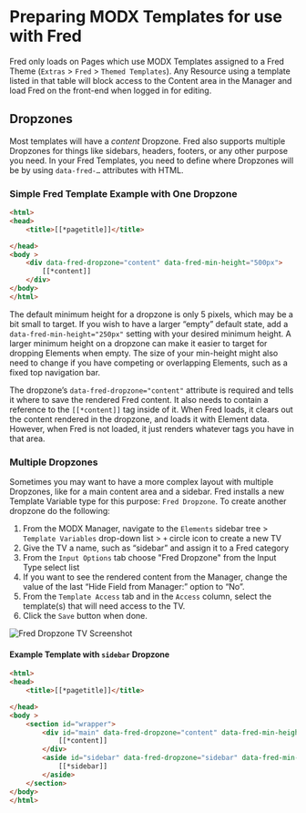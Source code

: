 # Preparing MODX Templates for use with Fred

Fred only loads on Pages which use MODX Templates assigned to a Fred Theme (`Extras` > `Fred` > `Themed Templates`). Any Resource using a template listed in that table will block access to the Content area in the Manager and load Fred on the front-end when logged in for editing.

## Dropzones

Most templates will have a *content* Dropzone. Fred also supports multiple Dropzones for things like sidebars, headers, footers, or any other purpose you need. In your Fred Templates, you need to define where Dropzones will be by using `data-fred-…` attributes with HTML.

### Simple Fred Template Example with One Dropzone

```html
<html>
<head>
    <title>[[*pagetitle]]</title>

</head>
<body >
    <div data-fred-dropzone="content" data-fred-min-height="500px">
        [[*content]]
    </div>
</body>
</html>
```

The default minimum height for a dropzone is only 5 pixels, which may be a bit small to target. If you wish to have a larger “empty” default state, add a `data-fred-min-height="250px"` setting with your desired minimum height. A larger minimum height on a dropzone can make it easier to target for dropping Elements when empty. The size of your min-height might also need to change if you have competing or overlapping Elements, such as a fixed top navigation bar.

The dropzone’s `data-fred-dropzone="content"` attribute is required and tells it where to save the rendered Fred content. It also needs to contain a reference to the `[[*content]]` tag inside of it. When Fred loads, it clears out the content rendered in the dropzone, and loads it with Element data. However, when Fred is not loaded, it just renders whatever tags you have in that area.

### Multiple Dropzones

Sometimes you may want to have a more complex layout with multiple Dropzones, like for a main content area and a sidebar. Fred installs a new Template Variable type for this purpose: `Fred Dropzone`. To create another dropzone do the following:

1. From the MODX Manager, navigate to the `Elements` sidebar tree > `Template Variables` drop-down list > `+` circle icon to create a new TV
2. Give the TV a name, such as “sidebar” and assign it to a Fred category
3. From the `Input Options` tab choose "Fred Dropzone" from the Input Type select list
4. If you want to see the rendered content from the Manager, change the value of the last “Hide Field from Manager:” option to “No”.
5. From the `Template Access` tab and in the `Access` column, select the template(s) that will need access to the TV.
6. Click the `Save` button when done.

![Fred Dropzone TV Screenshot]()

#### Example Template with `sidebar` Dropzone

```html
<html>
<head>
    <title>[[*pagetitle]]</title>

</head>
<body >
    <section id="wrapper">
        <div id="main" data-fred-dropzone="content" data-fred-min-height="500px">
            [[*content]]
        </div>
        <aside id="sidebar" data-fred-dropzone="sidebar" data-fred-min-height="250px">
            [[*sidebar]]
        </aside>
    </section>
</body>
</html>
```
